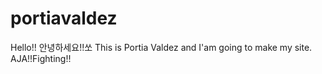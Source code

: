 # portiavaldez
Hello!! 안녕하세요!!쏘
This is Portia Valdez and I'am going to make my site.
AJA!!Fighting!!
